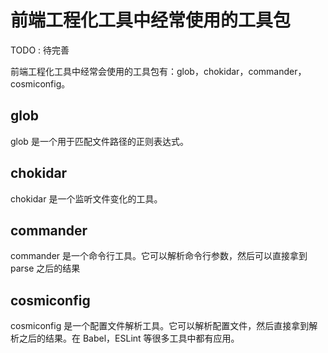 # 前端工程化工具中经常使用的工具包

TODO : 待完善

前端工程化工具中经常会使用的工具包有：glob，chokidar，commander，cosmiconfig。

## glob

glob 是一个用于匹配文件路径的正则表达式。

## chokidar

chokidar 是一个监听文件变化的工具。

## commander

commander 是一个命令行工具。它可以解析命令行参数，然后可以直接拿到 parse 之后的结果

## cosmiconfig

cosmiconfig 是一个配置文件解析工具。它可以解析配置文件，然后直接拿到解析之后的结果。在 Babel，ESLint 等很多工具中都有应用。
